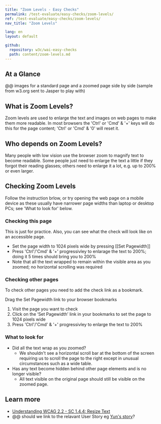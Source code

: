 ```yaml
---
title: "Zoom Levels - Easy Checks"
permalink: /test-evaluate/easy-checks/zoom-levels/
ref: /test-evaluate/easy-checks/zoom-levels/
nav_title: "Zoom Levels"

lang: en
layout: default

github:
  repository: w3c/wai-easy-checks
  path: content/zoom-levels.md
---
```


## At a Glance

@@ images for a standard page and a zoomed page side by side (sample from w3.org sent to Jasper to play with)

## What is Zoom Levels?

Zoom levels are used to enlarge the text and images on web pages to make them more readable. In most browsers the 'Ctrl' or 'Cmd' & '+' keys will do this for the page content; 'Ctrl' or 'Cmd' & '0' will reset it.

## Who depends on Zoom Levels?

Many people with low vision use the browser zoom to magnify text to become readable. Some people just need to enlarge the text a little if they forgot their reading glasses; others need to enlarge it a lot, e.g. up to 200% or even larger.

## Checking Zoom Levels

Follow the instruction brlow, or try opening the web page on a mobile device as these usually have narrower page widths than laptop or desktop PCs; see 'What to look for' below. 

### Checking this page
This is just for practice. Also, you can see what the check will look like on an accessible page.
* Set the page width to 1024 pixels wide by pressing [[Set Pagewidth]]
* Press 'Ctrl'/'Cmd' & '+' progressivley to enlarage the text to 200%; doing it 5 times should bring you to 200%
* Note that all the text wrapped to remain within the visible area as you zoomed; no horizontal scrolling was required

### Checking other pages 
To check other pages you need to add the check link as a bookmark.

Drag the Set Pagewidth link to your browser bookmarks
1. Visit the page you want to check
2. Click on the ‘Set Pagewidth’ link in your bookmarks to set the page to 1024 pixels wide
3. Press 'Ctrl'/'Cmd' & '+' progressivley to enlarge the text to 200%
   
### What to look for
* Did all the text wrap as you zoomed?
  * We shouldn't see a horizontal scroll bar at the bottom of the screen requiring us to scroll the page to the right except in unusual circumstances such as a wide table.
* Has any text become hidden behind other page elements and is no longer visible?
  * All text visible on the original page should still be visible on the zoomed page. 

## Learn more
* [Understanding WCAG 2.2 - SC 1.4.4: Resize Text](https://www.w3.org/WAI/WCAG22/Understanding/resize-text.html)
* @@ should we link to the relavant User Story eg [Yun's story](https://www.w3.org/WAI/people-use-web/user-stories/#retiree)? 
